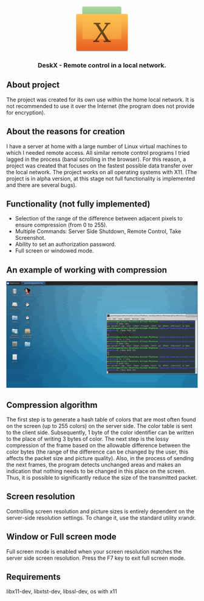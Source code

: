 <p align="center"><img height="120px" src="./info/logo.png"></p>
<h3 align="center">DeskX - Remote control in a local network.</h1>

## About project

The project was created for its own use within the home local network. It is not recommended to use it over the Internet (the program does not provide for encryption).

## About the reasons for creation

I have a server at home with a large number of Linux virtual machines to which I needed remote access. All similar remote control programs I tried lagged in the process (banal scrolling in the browser). For this reason, a project was created that focuses on the fastest possible data transfer over the local network. The project works on all operating systems with X11.  (The project is in alpha version, at this stage not full functionality is implemented and there are several bugs).

## Functionality (not fully implemented)

- Selection of the range of the difference between adjacent pixels to ensure compression (from 0 to 255).
- Multiple Commands: Server Side Shutdown, Remote Control, Take Screenshot.
- Ability to set an authorization password.
- Full screen or windowed mode.

## An example of working with compression

<p align="center"><img src="./info/example.png"></p>

## Compression algorithm

The first step is to generate a hash table of colors that are most often found on the screen (up to 255 colors) on the server side. The color table is sent to the client side. Subsequently, 1 byte of the color identifier can be written to the place of writing 3 bytes of color. The next step is the lossy compression of the frame based on the allowable difference between the color bytes (the range of the difference can be changed by the user, this affects the packet size and picture quality). Also, in the process of sending the next frames, the program detects unchanged areas and makes an indication that nothing needs to be changed in this place on the screen. Thus, it is possible to significantly reduce the size of the transmitted packet.

## Screen resolution

Controlling screen resolution and picture sizes is entirely dependent on the server-side resolution settings. To change it, use the standard utility xrandr.

## Window or Full screen mode

Full screen mode is enabled when your screen resolution matches the server side screen resolution. Press the F7 key to exit full screen mode.

## Requirements

libx11-dev, libxtst-dev, libssl-dev, os with x11
